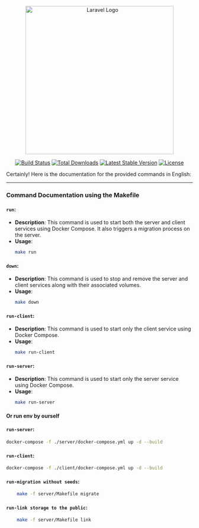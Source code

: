 <p align="center"><a href="https://laravel.com" target="_blank"><img src="https://raw.githubusercontent.com/laravel/art/master/logo-lockup/5%20SVG/2%20CMYK/1%20Full%20Color/laravel-logolockup-cmyk-red.svg" width="400" alt="Laravel Logo"></a></p>

<p align="center">
<a href="https://github.com/laravel/framework/actions"><img src="https://github.com/laravel/framework/workflows/tests/badge.svg" alt="Build Status"></a>
<a href="https://packagist.org/packages/laravel/framework"><img src="https://img.shields.io/packagist/dt/laravel/framework" alt="Total Downloads"></a>
<a href="https://packagist.org/packages/laravel/framework"><img src="https://img.shields.io/packagist/v/laravel/framework" alt="Latest Stable Version"></a>
<a href="https://packagist.org/packages/laravel/framework"><img src="https://img.shields.io/packagist/l/laravel/framework" alt="License"></a>
</p>

Certainly! Here is the documentation for the provided commands in English:

---

### Command Documentation using the Makefile

#### `run`:

- **Description**: This command is used to start both the server and client services using Docker Compose. It also
  triggers a migration process on the server.
- **Usage**:
  ```bash
  make run
  ```

#### `down`:

- **Description**: This command is used to stop and remove the server and client services along with their associated
  volumes.
- **Usage**:
  ```bash
  make down
  ```
  
#### `run-client`:

- **Description**: This command is used to start only the client service using Docker Compose.
- **Usage**:
  ```bash
  make run-client
  ```

#### `run-server`:

- **Description**: This command is used to start only the server service using Docker Compose.
- **Usage**:
  ```bash
  make run-server

#### Or run env by ourself
#### `run-server`:
```bash
docker-compose -f ./server/docker-compose.yml up -d --build
```
#### `run-client`:
```bash
docker-compose -f ./client/docker-compose.yml up -d --build
````
#### `run-migration without seeds`:
```bash
	make -f server/Makefile migrate
```
#### `run-link storage to the public`:
```bash
	make -f server/Makefile link
```
